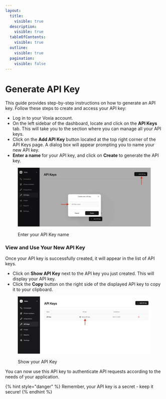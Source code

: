 ```yaml
---
layout:
  title:
    visible: true
  description:
    visible: true
  tableOfContents:
    visible: true
  outline:
    visible: true
  pagination:
    visible: false
---
```


# Generate API Key

This guide provides step-by-step instructions on how to generate an API key. Follow these steps to create and access your API key:

* Log in to your Voxia account.
* On the left sidebar of the dashboard, locate and click on the **API Keys** tab. This will take you to the section where you can manage all your API keys.
* Click on the **Add API Key** button located at the top right corner of the API Keys page. A dialog box will appear prompting you to name your new API key.
* **Enter a name** for your API key, and click on **Create** to generate the API key.

<figure><img src="../.gitbook/assets/Screenshot 2025-02-14 at 11.53.55.png" alt=""><figcaption><p>Enter your API Key name</p></figcaption></figure>

### View and Use Your New API Key

Once your API key is successfully created, it will appear in the list of API keys.

* Click on **Show API Key** next to the API key you just created. This will display your API key.
* Click the **Copy** button on the right side of the displayed API key to copy it to your clipboard.

<figure><img src="../.gitbook/assets/Screenshot 2025-02-14 at 12.02.26 (2).png" alt=""><figcaption><p>Show your API Key</p></figcaption></figure>

You can now use this API key to authenticate API requests according to the needs of your application.

{% hint style="danger" %}
Remember, your API key is a secret - keep it secure!
{% endhint %}

